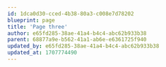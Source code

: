 ```yaml
---
id: 1dca0d30-cced-4b38-80a3-c008e7d78202
blueprint: page
title: 'Page three'
author: e65fd285-38ae-41a4-b4c4-abc62b933b38
parent: 68877a9e-b562-41a1-ab6e-e6361725f940
updated_by: e65fd285-38ae-41a4-b4c4-abc62b933b38
updated_at: 1707774490
---
```

